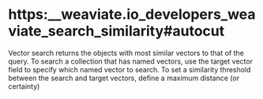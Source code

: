 # https:\_\_weaviate.io_developers_weaviate_search_similarity#autocut

Vector search returns the objects with most similar vectors to that of the query. To search a collection that has named vectors, use the target vector field to specify which named vector to search. To set a similarity threshold between the search and target vectors, define a maximum distance (or certainty)
